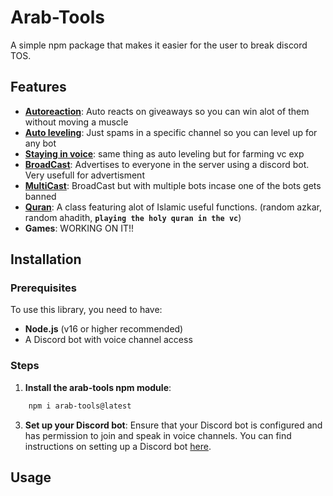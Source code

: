 # Arab-Tools

A simple npm package that makes it easier for the user to break discord TOS.

## Features

- **<a href="./docs/Autoreaction.md">Autoreaction</a>**: Auto reacts on giveaways so you can win alot of them without moving a muscle
- **<a href="./docs/AutoLeveling.md">Auto leveling</a>**: Just spams in a specific channel so you can level up for any bot
- **<a href="./docs/StayingInVoice.md">Staying in voice</a>**: same thing as auto leveling but for farming vc exp
- **<a href="./docs/broadcast.md">BroadCast</a>**: Advertises to everyone in the server using a discord bot. Very usefull for advertisment
- **<a href="./docs/MultiCast.md">MultiCast</a>**: BroadCast but with multiple bots incase one of the bots gets banned
- **<a href="./docs/Quran.md">Quran</a>**: A class featuring alot of Islamic useful functions. (random azkar, random ahadith, **`playing the holy quran in the vc`**)
- **Games**: WORKING ON IT!!

## Installation

### Prerequisites

To use this library, you need to have:

- **Node.js** (v16 or higher recommended)
- A Discord bot with voice channel access

### Steps

1. **Install the arab-tools npm module**:

```bash
    npm i arab-tools@latest
```

3. **Set up your Discord bot**: Ensure that your Discord bot is configured and has permission to join and speak in voice channels. You can find instructions on setting up a Discord bot [here](https://discordjs.guide/).

## Usage

